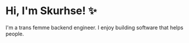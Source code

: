 # Hi, I'm Skurhse! ✨

I'm a trans femme backend engineer. I enjoy building software that helps people.
